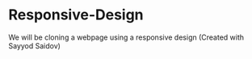 # Responsive-Design
We will be cloning a webpage using a responsive design (Created with Sayyod Saidov)
